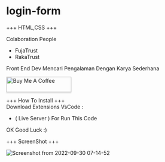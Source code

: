 # login-form


+++ HTML,CSS +++

Colaboration People
- FujaTrust
- RakaTrust

Front End Dev Mencari Pengalaman Dengan Karya Sederhana 

<a href="https://www.buymeacoffee.com/rakaabdirmp" target="_blank"><img src="https://www.buymeacoffee.com/assets/img/custom_images/orange_img.png" alt="Buy Me A Coffee" style="height: 41px !important;width: 174px !important;box-shadow: 0px 3px 2px 0px rgba(190, 190, 190, 0.5) !important;-webkit-box-shadow: 0px 3px 2px 0px rgba(190, 190, 190, 0.5) !important;" ></a>

+++ How To Install +++ <br>
Download Extensions VsCode : <br>
- ( Live Server ) For Run This Code 

OK Good Luck :)

+++ ScreenShot +++

![Screenshot from 2022-09-30 07-14-52](https://user-images.githubusercontent.com/83684256/193163926-441003a7-8c1b-4a03-afa3-0e10ce1e5adb.png)
